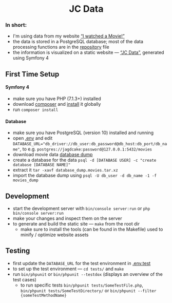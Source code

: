 <h1 align="center">JC Data</h1>

### In short:
- I'm using data from my website [“I watched a Movie!”](https://movies.jagdcake.com/)
- the data is stored in a PostgreSQL database; most of the data processing functions are in the [repository](./src/Repository/MovieRepository.php) file
- the information is visualized on a static website — [“JC Data”](https://data.jagdcake.com), generated using Symfony 4

## First Time Setup
#### Symfony 4
- make sure you have PHP (7.1.3+) installed
- download [composer](https://getcomposer.org/download/) and [install](https://getcomposer.org/doc/00-intro.md#globally) it globally
- run `composer install` 

#### Database
- make sure you have PostgreSQL (version 10) installed and running
- open [.env](./.env) and edit `DATABASE_URL="db_driver://db_user:db_password@db_host:db_port/db_name"`, to e.g. `postgres://jagdcake:password@127.0.0.1:5432/movies`
- download movie data [database dump](https://github.com/JagdCake/i-watched-a-movie/releases)
- create a database for the data `psql -d [DATABASE USER] -c "create database [DATABASE NAME]"`
- extract it `tar -xavf database_dump.movies.tar.xz`
- import the database dump using `psql -U db_user -d db_name -1 -f movies_dump`

## Development
- start the development server with `bin/console server:run` or `php bin/console server:run`
- make your changes and inspect them on the server 
- to generate and build the static site — `make` from the root dir
    - make sure to install the tools (can be found in the Makefile) used to minify / optimize website assets

## Testing
- first update the `DATABASE_URL` for the test environment in [.env.test](./.env.test)
- to set up the test environment — `cd tests/` and `make`
- run `bin/phpunit` or `bin/phpunit --testdox` (displays an overview of the test cases)
    - to run specific tests `bin/phpunit tests/SomeTestFile.php`, `bin/phpunit tests/SomeTestDirectory/` or `bin/phpunit --filter {someTestMethodName}`
